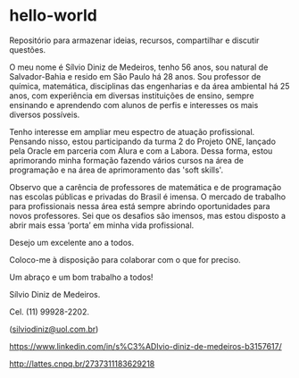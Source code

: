 # hello-world

Repositório para armazenar ideias, recursos, compartilhar e discutir questões.

O meu nome é Sílvio Diniz de Medeiros, tenho 56 anos, sou natural de Salvador-Bahia e resido em São Paulo há 28 anos. 
Sou professor de química, matemática, disciplinas das engenharias e da área ambiental há 25 anos, com experiência em diversas instituições de ensino, sempre ensinando e aprendendo com alunos de perfis e interesses os mais diversos possíveis. 

Tenho interesse em ampliar meu espectro de atuação profissional. Pensando nisso, estou participando da turma 2 do Projeto ONE, lançado pela Oracle em parceria com Alura e com a Labora. Dessa forma, estou aprimorando minha formação fazendo vários cursos na área de programação e na área de aprimoramento das 'soft skills'. 

Observo que a carência de professores de matemática e de programação nas escolas públicas e privadas do Brasil é imensa. O mercado de trabalho para profissionais nessa área está sempre abrindo oportunidades para novos professores. Sei que os desafios são imensos, mas estou disposto a abrir mais essa ‘porta’ em minha vida profissional. 

Desejo um excelente ano a todos. 

Coloco-me à disposição para colaborar com o que for preciso. 

Um abraço e um bom trabalho a todos! 

Sílvio Diniz de Medeiros. 

Cel. (11) 99928-2202.

(silviodiniz@uol.com.br) 

https://www.linkedin.com/in/s%C3%ADlvio-diniz-de-medeiros-b3157617/

http://lattes.cnpq.br/2737311183629218


